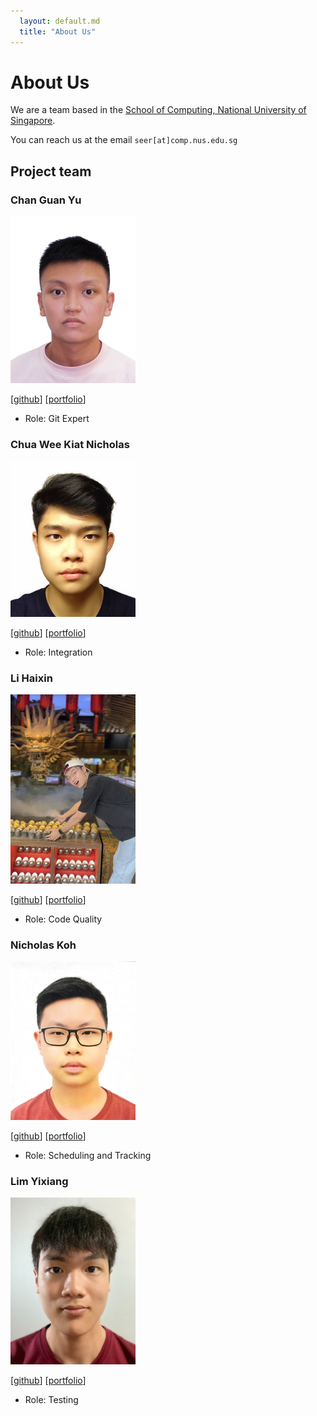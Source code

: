 ```yaml
---
  layout: default.md
  title: "About Us"
---
```


# About Us

We are a team based in the [School of Computing, National University of Singapore](http://www.comp.nus.edu.sg).

You can reach us at the email `seer[at]comp.nus.edu.sg`

## Project team

### Chan Guan Yu

<img src="images/g-y-chan.png" width="200px">

[[github](https://github.com/G-Y-Chan)]
[[portfolio](team/G_Y_Chan.md)]

* Role: Git Expert

### Chua Wee Kiat Nicholas

<img src="images/nicholascwk.png" width="200px">

[[github](https://github.com/nicholasCWK)]
[[portfolio](team/nicholascwk.md)]

* Role: Integration

### Li Haixin

<img src="images/lihaixin000.png" width="200px">

[[github](https://github.com/LiHaixin000)]
[[portfolio](team/lihaixin000.md)]

* Role: Code Quality

### Nicholas Koh

<img src="images/nicholaskoh1.png" width="200px">

[[github](https://github.com/Nicholaskoh1)]
[[portfolio](team/nicholaskoh1.md)]

* Role: Scheduling and Tracking

### Lim Yixiang

<img src="images/limyixiang.png" width="200px">

[[github](https://github.com/limyixiang)]
[[portfolio](team/limyixiang.md)]

* Role: Testing
